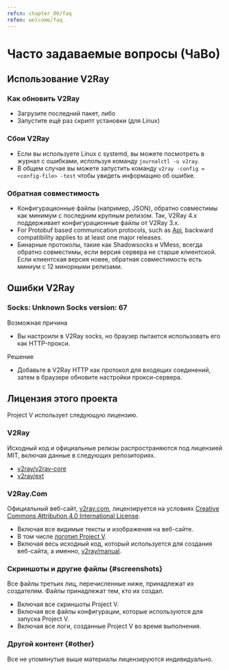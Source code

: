 ```yaml
---
refcn: chapter_00/faq
refen: welcome/faq
---
```


# Часто задаваемые вопросы (ЧаВо)

## Использование V2Ray

### Как обновить V2Ray

* Загрузите последний пакет, либо
* Запустите ещё раз скрипт установки (для Linux)

### Сбои V2Ray

* Если вы используете Linux с systemd, вы можете посмотреть в журнал с ошибками, используя команду `journalctl -u v2ray`.
* В общем случае вы можете запустить команду `v2ray -config =<config-file> -test` чтобы увидеть информацию об ошибке.

### Обратная совместимость

* Конфигурационные файлы (например, JSON), обратно совместимы как минимум с последним крупным релизом. Так, V2Ray 4.x поддерживает конфигурационные файлы от V2Ray 3.x.
* For Protobuf based communication protocols, such as [Api](../configuration/api.md), backward compatibility applies to at least one major releases.
* Бинарные протоколы, такие как Shadowsocks и VMess, всегда обратно совместимы, если версия сервера не старше клиентской. Если клиентская версия новее, обратная совместимость есть миниум с 12 минорными релизами.

## Ошибки V2Ray

### Socks: Unknown Socks version: 67

Возможная причина

* Вы настроили в V2Ray socks, но браузер пытается использовать его как HTTP-прокси.

Решение

* Добавьте в V2Ray HTTP как протокол для входящих соединений, затем в браузере обновите настройки прокси-сервера.

## Лицензия этого проекта

Project V использует следующую лицензию.

### V2Ray

Исходный код и официальные релизы распространяются под лицензией MIT, включая данные в следующих репозиториях.

* [v2ray/v2ray-core](https://www.github.com/v2ray/v2ray-core/)
* [v2ray/ext](https://www.github.com/v2ray/ext)

### V2Ray.Com

Официальный веб-сайт, [v2ray.com](https://www.v2ray.com/), лицензируется на условиях [Creative Commons Attribution 4.0 International License](https://creativecommons.org/licenses/by/4.0/).

* Включая все видимые тексты и изображения на веб-сайте.
* В том числе <a href="https://www.v2ray.com/resources/v2ray_1024.png" target="_blank">логотип Project V</a>.
* Включая весь исходный код, который используется для создания веб-сайта, а именно, [v2ray/manual](https://www.github.com/v2ray/manual).

### Скриншоты и другие файлы {#screenshots}

Все файлы третьих лиц, перечисленные ниже, принадлежат их создателям. Файлы принадлежат тем, кто их создал.

* Включая все скриншоты Project V.
* Включая все файлы конфигурации, которые используются для запуска Project V.
* Включая все логи, созданные Project V во время выполнения.

### Другой контент {#other}

Все не упомянутые выше материалы лицензируются индивидуально.